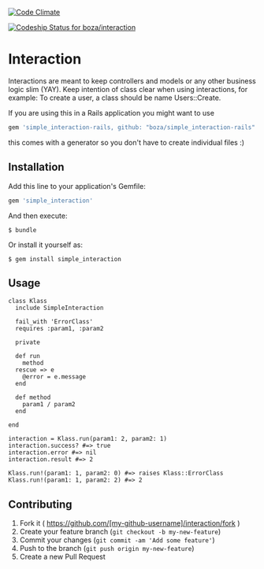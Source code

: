 [![Code Climate](https://codeclimate.com/github/boza/interaction/badges/gpa.svg)](https://codeclimate.com/github/boza/interaction)

[ ![Codeship Status for boza/interaction](https://codeship.com/projects/bfb931b0-fb51-0132-06e2-1658e61aa1b1/status?branch=master)](https://codeship.com/projects/87156)

# Interaction

Interactions are meant to keep controllers and models or any other business logic slim (YAY).
Keep intention of class clear when using interactions, for example: 
To create a user, a class should be name Users::Create.

If you are using this in a Rails application you might want to use

```ruby
gem 'simple_interaction-rails, github: "boza/simple_interaction-rails"'
```

this comes with a generator so you don't have to create individual files :)



## Installation

Add this line to your application's Gemfile:

```ruby
gem 'simple_interaction'
```

And then execute:

    $ bundle

Or install it yourself as:

    $ gem install simple_interaction

## Usage

```
class Klass
  include SimpleInteraction

  fail_with 'ErrorClass'
  requires :param1, :param2     

  private
  
  def run
    method
  rescue => e
    @error = e.message
  end

  def method
    param1 / param2
  end

end

interaction = Klass.run(param1: 2, param2: 1)
interaction.success? #=> true
interaction.error #=> nil
interaction.result #=> 2

Klass.run!(param1: 1, param2: 0) #=> raises Klass::ErrorClass
Klass.run!(param1: 1, param2: 2) #=> 2

```

## Contributing

1. Fork it ( https://github.com/[my-github-username]/interaction/fork )
2. Create your feature branch (`git checkout -b my-new-feature`)
3. Commit your changes (`git commit -am 'Add some feature'`)
4. Push to the branch (`git push origin my-new-feature`)
5. Create a new Pull Request
